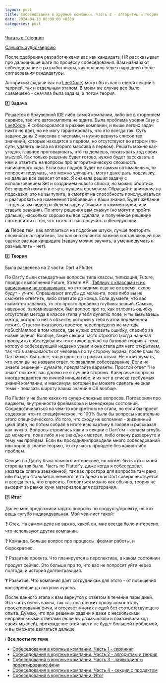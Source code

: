 ```yaml
---
layout: post
title: Собеседования в крупные компании. Часть 2 - алгоритмы и теория
date: 2024-04-18 00:00:00 +0300
categories: post
---
```


[Читать в Telegram](https://t.me/fluttermiddlepodcast/195)

[Слушать аудио-версию](https://music.yandex.ru/album/23735163/track/127046522)

После одобрения разработчиками вас как кандидата, HR рассказывает про дальнейшие шаги по процессу собеседования. Вам
назначают собеседование с разработчиком, как правило через пару дней после согласования кандидатуры.

Алгоритмы (задачи как на [LeetCode](https://leetcode.com/)) могут быть как в одной секции с теорией, так и отдельным
этапом. В моем же случае все было совмещено - сначала была задача, а потом теория.

1️⃣ **Задача**

Решается в браузерной IDE либо самой компании, либо же в стороннем сервисе, так что автокомплита не ждите. Была проблема
уровня Easy с [LeetCode](https://leetcode.com/). Я собеседовался в разные компании, и выше легких задач никто не дает, но
не могу гарантировать, что это всегда так. Суть задачи: даны 2 массива с числами, и нужно вернуть список тех значений,
которые находятся в первом, но отсутствуют во втором (по-сути, удалить числа из второго массива в первом). Решать можно
как-угодно, главное проговаривать, что ты делаешь, показывать ход своих мыслей. Как только решение будет готово, нужно
будет рассказать о нем и ответить на вопросы про алгоритмическую сложность написанного кода. Если ваш подход будет не
самым оптимальным, то попросят подумать, что можно улучшить, могут даже дать подсказку, но дальше все зависит от вас. Я
сначала решил задачу с использованием Set и созданием нового списка, но можно обойтись без лишней памяти и с чуть лучшим
временем. Обращайте внимание на подсказки, это не вы тупите, а смотрят на способность прислушиваться и реагировать на
изменения требований + ваши знания. Будет желание - отдельным видео разберем задачу (пишите в комментарии, или ставьте
реакции). По итогу решения вам скажут (но могут и пройти дальше), насколько хорошо вы все сделали, и полученное решение
соотносится с тем, что хотел от вас получить собеседующий.

⚠️ Перед тем, как апплаиться на подобные штуки, лучше повторить сложность алгоритмов, так как она является важной
составляющей при оценке вас как кандидата (задачу можно заучить, а умение думать и размышлять - нет).

2️⃣ **Теория**

Была разделена на 2 части: Dart и Flutter.

По Dart'y были стандартные вопросы типа классы, типизация, Future, порядок выполнения Future, Stream API. [Таблицу с
классами и их вариациями не спрашивают](https://i.stack.imgur.com/Ug2UF.png), но это видимо еще не ее время, скоро
будут - учите. Спрашивают вглубь до момента, пока либо вы не сможете ответить, либо ответите до конца. Если думаете, что
вас пытаются завалить, то это просто проверка глубины знаний. Самым, наверное, запомнившимся, был вопрос про то, как
отловить ошибку отсутствия метода в классе (типа у тебя dynamic поле, и ты вызываешь метод, которого нет в объекте,
который у тебя в этой переменной лежит). Ответом оказалось простое переопределение метода noSuchMethod в том классе, где
нужно отловить ошибку, спасибо за новые знания. Вообще, такие секции часто строятся (когда начинал проводить
собеседования тоже такое делал) на базовой теории + тема, которую собеседующий недавно узнал и она стала для него
открытием, так что в зависимости от человека по ту сторону экрана, после базы по Dart может быть все, что угодно, но в
рамках языка. Не стоит думать, что если вы не назвали ответ, то завалили собеседование. Если не знаете решение -
думайте, предлагайте варианты. Простой ответ "Не знаю" покажет вас далеко не с лучшей стороны. Каверзные вопросы иногда
задаются по личной инициативе, и их нет в списке требуемых знаний компании, и максимум, который вы можете сделать не
зная темы - показать широту ваших знаний в CS вообще.

По Flutter'у не было каких-то супер-сложных вопросов. Поговорили про виджеты, внутренности фреймворка и менеджеры
состояний. Сосредотачиваться на чем-то конкретном не стали, но если бы проект содержал что-то специфическое, то 100%
были бы вопросы касательно этого специфического. Из того, что сходу не вспомнил - жизненный цикл State, но потом собрал
в итоге всю картину в голове и рассказал как нужно. Вопросы строились как и в секции с Dart'ом - копаем вглубь до
момента, пока либо я не знаю/не смотрел, либо отвечу развернуто и тему мы пройдем. Если вы проходили/проводили много
собеседований или хорошо знаете теорию, то эту часть пройдете без каких-либо проблем.

Секция по Дарту была намного интереснее, но может быть это с моей стороны так было. Часть по Flutter'у, даже когда я
собеседовал, казалась слегка заезженной, так как простора для вопросов там рано или поздно становится немного, в то
время как Dart совершенствуется и всегда есть, что спросить. Готовиться можно как обычно, теория не выходит за рамки
кучи материалов для повторения.

3️⃣ **Итог**

Далее мне предложили задать вопросы по продукту/проекту, но это вещь сугубо индивидуальная. Мой чек-лист такой:

❓ Стек. На самом деле не важно, какой он, мне всегда было интересно, что используют другие компании.

❓ Команда. Больше вопрос про процессы, формат работы, и бюрократию.

❓ Развитие проекта. Что планируется в перспективе, в каком состоянии продукт сейчас. Это больше про то, что вас не
попросят уйти через полгода, и история долгоиграющая.

❓ Развитие. Что компания дает сотрудникам для этого - от посещения конференций до покупки курсов.

После данного этапа к вам вернутся с ответом в течение пары дней. Эта часть очень важна, так как она служит пропуском к
этапу проектирования фичи, и отсекает многих людей без соответствующего опыта. Думаю, что при решении задачи и даже с
несколькими неправильными ответами (если вы размышляли и показывали ход своих мыслей), прохождение этой части не будет
большой проблемой, и вы сможете двигаться дальше.

ℹ️ **Все посты по теме**

- [Собеседования в крупные компании. Часть 1 - скрининг](https://t.me/fluttermiddlepodcast/194)
- [Собеседования в крупные компании. Часть 2 - алгоритмы и теория](https://t.me/fluttermiddlepodcast/195)
- [Собеседования в крупные компании. Часть 3 - лайвкодинг и проектирование фичи](https://t.me/fluttermiddlepodcast/197)
- [Собеседования в крупные компании. Часть 4 - секция с продактом](https://t.me/fluttermiddlepodcast/198)
- [Собеседования в крупные компании. Итог](https://t.me/fluttermiddlepodcast/199)
